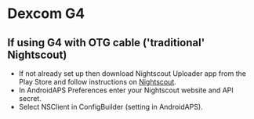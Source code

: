 # Dexcom G4

## If using G4 with OTG cable ('traditional' Nightscout)

- If not already set up then download Nightscout Uploader app from the Play Store and follow instructions on [Nightscout](http://www.nightscout.info/wiki/welcome/basic-requirements).
- In AndroidAPS Preferences enter your Nightscout website and API secret.
- Select NSClient in ConfigBuilder (setting in AndroidAPS).

